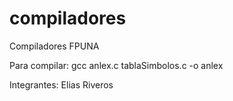 compiladores
============

Compiladores FPUNA

Para compilar: gcc anlex.c tablaSimbolos.c -o anlex

Integrantes: Elias Riveros

